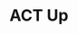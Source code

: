 ---
description: 美国高考备考app。
layout: post
results:
- genreIds:
  - '6017'
  - '6006'
  version: '1.0.0'
  currency: CNY
  ipadScreenshotUrls:
  - http://a4.mzstatic.com/us/r30/Purple/v4/da/2c/2c/da2c2cca-47f7-ddf0-4a53-ebc5580f1f26/screen480x480.jpeg
  - http://a4.mzstatic.com/us/r30/Purple/v4/d6/9a/e4/d69ae461-1ad0-2a73-5744-1e01c0e5d2b1/screen480x480.jpeg
  - http://a2.mzstatic.com/us/r30/Purple/v4/c4/fe/72/c4fe72cc-3413-3367-6f81-ecfe94cab64f/screen480x480.jpeg
  - http://a3.mzstatic.com/us/r30/Purple4/v4/6e/9b/b0/6e9bb0c0-159f-6c3c-8aff-48b5694ff0ef/screen480x480.jpeg
  - http://a3.mzstatic.com/us/r30/Purple6/v4/df/74/b5/df74b541-c9b5-7f66-3888-2f8ecde8e72b/screen480x480.jpeg
  artworkUrl60: http://a634.phobos.apple.com/us/r30/Purple4/v4/4f/55/5a/4f555a81-c5b3-1462-6e0a-b2f63f237007/AppIcon57x57.png
  sellerName: TestGuru, Inc.
  supportedDevices:
  - iPhone5
  - iPad23G
  - iPodTouchFifthGen
  - iPhone5s
  - iPadFourthGen
  - iPad2Wifi
  - iPhone5c
  - iPadFourthGen4G
  - iPadThirdGen4G
  - iPhone-3GS
  - iPodTouchourthGen
  - iPadThirdGen
  - iPadMini4G
  - iPhone4S
  - iPhone4
  - iPadMini
  genres:
  - 教育
  - 参考
  trackName: ACT Up
  description: "Set your ACT test prep books aside and download ACT Up, the
    world’s most advanced mobile ACT test prep solution featuring delightful
    interaction, regimented practice, and adaptive feedback.\n\nSound too
    good to be true? Install ACT Up and see for yourself.\n\nACT Up Features:\n=============\n\n1000+
    ACT PRACTICE QUESTIONS\n\nACT Up offers a vast library of practice questions
    written by expert tutors for all four sections of the ACT: English, Math,
    Reading, and Scientific Reasoning. Detailed solutions are also provided
    alongside each question for members who wish to review missed questions
    in more depth.\n\nPERSONALIZED WORKOUTS\n\nACT Up is your personal ACT
    trainer that continuously learns about your strengths and weaknesses as
    you practice. No more deciding what exercises to do when; ACT Up will
    do that for you. Daily “workouts” will be sent directly to you, ensuring
    that sufficient practice is built into a daily habit. Our findings have
    shown that practice truly makes perfect.\n\nPROGRESS CARDS\n\nACT Up not
    only tracks your progress to provide personalized practice, but it also
    displays your progress to date in gorgeous graphs and charts to help you
    visualize where you stand in your path to ACT success. Know where you
    stack up in a single glance.\n\nVOCABULARY GAMES\n\nVocabulary is not
    a key focus of the ACT, but boosting your vocab will help you power through
    certain questions and passages with ease. ACT Up’s vocabulary games help
    accelerate vocabulary retention through a combination of fun, competitiveness,
    and a library of over 1,000 ACT vocabulary words.\n\nSo what are you waiting
    for? Download ACT Up and let’s ace this together.\n\n\nAdditional Information:\n==================\n\n•
    ACT Up is safe and secure\n• Privacy Policy: http://www.scorebeyond.com/apps/legal/privacypolicy.html
    \n• Terms of Use: http://www.scorebeyond.com/apps/legal/enduserlicenseagreement.html\n\nCONTACT
    US: support@scorebeyond.com\nVISIT US:  http://www.scorebeyond.com\nFOLLOW
    US:  https://twitter.com/actupapp\nLIKE US:  https://www.facebook.com/actupapp\n\n\nACT
    Up Subscription:\n================\n\nWe have two subscription options:
    $9.99/month or $19.99/three months. Upon becoming an ACT Up subscriber:\n\n•
    Your iTunes account will be charged at confirmation of your purchase.
    \n\n• Your subscription does NOT auto-renew automatically. If you wish
    to renew, you can simply subscribe again."
  price: 0
  trackId: 876523120
  releaseDate: '2014-06-19T07:00:00Z'
  screenshotUrls:
  - http://a2.mzstatic.com/us/r30/Purple2/v4/07/d8/c1/07d8c1c0-2fe8-95df-ec27-7faf6124921d/screen1136x1136.jpeg
  - http://a3.mzstatic.com/us/r30/Purple6/v4/c8/ae/5d/c8ae5dce-0bba-1f8b-ddfd-e22dbfa8f1a7/screen1136x1136.jpeg
  - http://a3.mzstatic.com/us/r30/Purple/v4/dd/0e/98/dd0e9846-7eb6-b72d-2bff-7bad593f25b7/screen1136x1136.jpeg
  - http://a2.mzstatic.com/us/r30/Purple/v4/f1/8c/89/f18c89ca-e3e8-434f-b24e-e9a5489db696/screen1136x1136.jpeg
  - http://a4.mzstatic.com/us/r30/Purple4/v4/a4/6f/e2/a46fe251-21f8-b557-54a0-70854fe00ded/screen1136x1136.jpeg
  artistViewUrl: https://itunes.apple.com/cn/artist/score-beyond/id582725373?uo=4
  primaryGenreId: 6017
  kind: software
  fileSizeBytes: '10481463'
  bundleId: com.scorebeyond.up.act
  sellerUrl: http://www.scorebeyond.com
  trackContentRating: 4+
  artistName: Score Beyond
  trackCensoredName: ACT Up
  isGameCenterEnabled: false
  contentAdvisoryRating: 4+
  languageCodesISO2A:
  - NL
  - EN
  - FR
  - DE
  - IT
  - JA
  - KO
  - PT
  - RU
  - ZH
  - ES
  - TR
  features:
  - iosUniversal
  wrapperType: software
  artworkUrl512: http://a1648.phobos.apple.com/us/r30/Purple6/v4/6c/f2/55/6cf25501-e8af-38fa-85c8-0aaf0856ef42/mzl.swrwpali.png
  artworkUrl100: http://a1648.phobos.apple.com/us/r30/Purple6/v4/6c/f2/55/6cf25501-e8af-38fa-85c8-0aaf0856ef42/mzl.swrwpali.png
  trackViewUrl: https://itunes.apple.com/cn/app/act-up/id876523120?mt=8&uo=4
  formattedPrice: 免费
  artistId: 582725373
  primaryGenreName: Education
category: 教育
tags: tag1
resultCount: 1
title: ACT Up

---